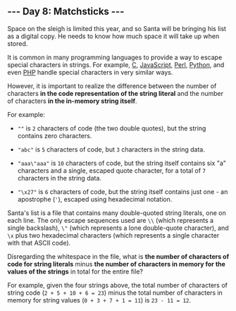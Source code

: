 ## --- Day 8: Matchsticks ---
Space on the sleigh is limited this year, and so Santa will be bringing his list as a digital copy. He needs to know how much space it will take up when stored.
 
It is common in many programming languages to provide a way to escape<!--- It is common for many programmers to try to escape from string escaping.  No such luck here. --> special characters in strings. For example, [C](https://en.wikipedia.org/wiki/Escape_sequences_in_C), [JavaScript](https://developer.mozilla.org/en-US/docs/Web/JavaScript/Reference/Global_Objects/String), [Perl](http://perldoc.perl.org/perlop.html#Quote-and-Quote-like-Operators), [Python](https://docs.python.org/2.0/ref/strings.html), and even [PHP](http://php.net/manual/en/language.types.string.php#language.types.string.syntax.double) handle special characters in very similar ways.
 
However, it is important to realize the difference between the number of characters **in the code representation of the string literal** and the number of characters **in the in-memory string itself**.
 
For example:
 
 
- `""` is `2` characters of code (the two double quotes), but the string contains zero characters.
 
- `"abc"` is `5` characters of code, but `3` characters in the string data.
 
- `"aaa\"aaa"` is `10` characters of code, but the string itself contains six "a" characters and a single, escaped quote character, for a total of `7` characters in the string data.
 
- `"\x27"` is `6` characters of code, but the string itself contains just one - an apostrophe (`'`), escaped using hexadecimal notation.
 
 
Santa's list is a file that contains many double-quoted string literals, one on each line. The only escape sequences used are `\\` (which represents a single backslash), `\"` (which represents a lone double-quote character), and `\x` plus two hexadecimal characters (which represents a single character with that ASCII code).
 
Disregarding the whitespace in the file, what is **the number of characters of code for string literals** minus **the number of characters in memory for the values of the strings** in total for the entire file?
 
For example, given the four strings above, the total number of characters of string code (`2 + 5 + 10 + 6 = 23`) minus the total number of characters in memory for string values (`0 + 3 + 7 + 1 = 11`) is `23 - 11 = 12`.
 